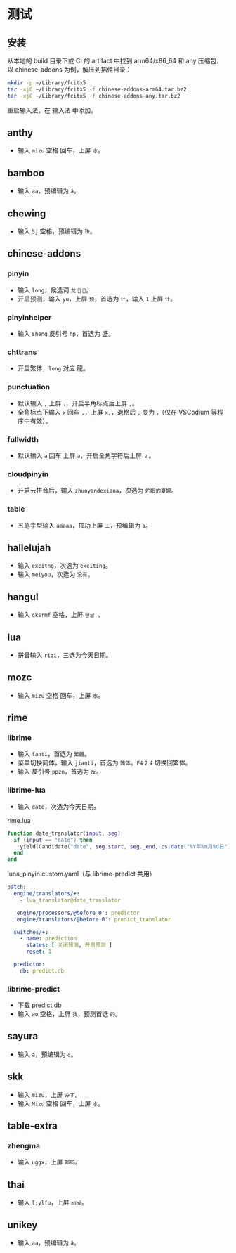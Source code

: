 # 测试

## 安装

从本地的 build 目录下或 CI 的 artifact 中找到 arm64/x86_64 和 any 压缩包，以 chinese-addons 为例，解压到插件目录：

```sh
mkdir -p ~/Library/fcitx5
tar -xjC ~/Library/fcitx5 -f chinese-addons-arm64.tar.bz2 
tar -xjC ~/Library/fcitx5 -f chinese-addons-any.tar.bz2
```

重启输入法，在 输入法 中添加。

## anthy

* 输入 `mizu` 空格 回车，上屏 `水`。

## bamboo

* 输入 `aa`，预编辑为 `â`。

## chewing

* 输入 `5j` 空格，预编辑为 `珠`。

## chinese-addons

### pinyin
* 输入 `long`，候选词 `龙` `🐉` `🐲`。
* 开启预测，输入 `yu`，上屏 `预`，首选为 `计`，输入 `1` 上屏 `计`。

### pinyinhelper
* 输入 `sheng` 反引号 `hp`，首选为 盛。

### chttrans
* 开启繁体，`long` 对应 龍。

### punctuation
* 默认输入 `,` 上屏 `，`，开启半角标点后上屏 `,`。
* 全角标点下输入 `x` 回车 `,`，上屏 `x,`，退格后 `,` 变为 `，`（仅在 VSCodium 等程序中有效）。

### fullwidth
* 默认输入 `a` 回车 上屏 `a`，开启全角字符后上屏 `ａ`。

### cloudpinyin
* 开启云拼音后，输入 `zhuoyandexiana`，次选为 `灼眼的夏娜`。

### table
* 五笔字型输入 `aaaaa`，顶功上屏 `工`，预编辑为 `a`。

## hallelujah

* 输入 `excitng`，次选为 `exciting`。
* 输入 `meiyou`，次选为 `没有`。

## hangul

* 输入 `gksrmf` 空格，上屏 `한글 `。

## lua

* 拼音输入 `riqi`，三选为今天日期。

## mozc

* 输入 `mizu` 空格 回车，上屏 `水`。

## rime

### librime
* 输入 `fanti`，首选为 `繁體`。
* 菜单切换简体，输入 `jianti`，首选为 `简体`。`F4` `2` `4` 切换回繁体。
* 输入 反引号 `ppzn`，首选为 `反`。

### librime-lua
* 输入 `date`，次选为今天日期。

rime.lua
```lua
function date_translator(input, seg)
  if (input == "date") then
    yield(Candidate("date", seg.start, seg._end, os.date("%Y年%m月%d日"), " 日期"))
  end
end
```

luna_pinyin.custom.yaml（与 librime-predict 共用）
```yaml
patch:
  engine/translators/+:
    - lua_translator@date_translator

  'engine/processors/@before 0': predictor
  'engine/translators/@before 0': predict_translator

  switches/+:
    - name: prediction
      states: [ 关闭预测, 开启预测 ]
      reset: 1

  predictor:
    db: predict.db
```
### librime-predict
* 下载 [predict.db](https://github.com/rime/librime-predict/releases/download/data-1.0/predict.db)
* 输入 `wo` 空格，上屏 `我`，预测首选 `的`。

## sayura

* 输入 `a`，预编辑为 `අ`。

## skk

* 输入 `mizu`，上屏 `みず`。
* 输入 `Mizu` 空格 回车，上屏 `水`。

## table-extra

### zhengma
* 输入 `uggx`，上屏 `郑码`。

## thai

* 输入 `l;ylfu`，上屏 `สวัสดี`。

## unikey

* 输入 `aa`，预编辑为 `â`。

